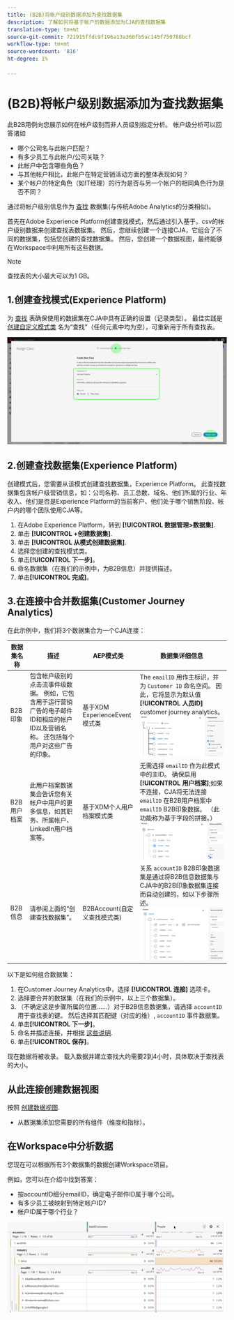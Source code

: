 ```yaml
---
title: (B2B)将帐户级别数据添加为查找数据集
description: 了解如何将基于帐户的数据添加为CJA的查找数据集
translation-type: tm+mt
source-git-commit: 721915ffdc9f196a13a360fb5ac145f750788bcf
workflow-type: tm+mt
source-wordcount: '816'
ht-degree: 1%

---
```



# (B2B)将帐户级别数据添加为查找数据集

此B2B用例向您展示如何在帐户级别而非人员级别指定分析。 帐户级分析可以回答诸如

* 哪个公司名与此帐户匹配？
* 有多少员工与此帐户/公司关联？
* 此帐户中包含哪些角色？
* 与其他帐户相比，此帐户在特定营销活动方面的整体表现如何？
* 某个帐户的特定角色（如IT经理）的行为是否与另一个帐户的相同角色行为是否不同？

通过将帐户级别信息作为 [查找](/help/getting-started/cja-glossary.md) 数据集(与传统Adobe Analytics的分类相似)。

首先在Adobe Experience Platform创建查找模式，然后通过引入基于。csv的帐户级别数据来创建查找表数据集。 然后，您继续创建一个连接CJA，它组合了不同的数据集，包括您创建的查找数据集。 然后，您创建一个数据视图，最终能够在Workspace中利用所有这些数据。

>[!NOTE]
>
>查找表的大小最大可以为1 GB。

## 1.创建查找模式(Experience Platform)

为 [查找](/help/getting-started/cja-glossary.md) 表确保使用的数据集在CJA中具有正确的设置（记录类型）。 最佳实践是 [创建自定义模式类](https://docs.adobe.com/content/help/en/experience-platform/xdm/tutorials/create-schema-ui.html#create-new-class) 名为“查找”（任何元素中均为空），可重新用于所有查找表。

![](assets/create-new-class.png)

## 2.创建查找数据集(Experience Platform)

创建模式后，您需要从该模式创建查找数据集，Experience Platform。 此查找数据集包含帐户级营销信息，如：公司名称、员工总数、域名、他们所属的行业、年收入、他们是否是Experience Platform的当前客户、他们处于哪个销售阶段、帐户内的哪个团队使用CJA等。

1. 在Adobe Experience Platform，转到 **[!UICONTROL 数据管理>数据集]**.
1. 单击 **[!UICONTROL +创建数据集]**.
1. 单击 **[!UICONTROL 从模式创建数据集]**.
1. 选择您创建的查找模式类。
1. 单击&#x200B;**[!UICONTROL 下一步]**。
1. 命名数据集（在我们的示例中，为B2B信息）并提供描述。
1. 单击&#x200B;**[!UICONTROL 完成]**。


## 3.在连接中合并数据集(Customer Journey Analytics)

在此示例中，我们将3个数据集合为一个CJA连接：

| 数据集名称 | 描述 | AEP模式类 | 数据集详细信息 |
|---|---|---|---|
| B2B印象 | 包含帐户级别的点击流事件级数据。 例如，它包含用于运行营销广告的电子邮件ID和相应的帐户ID以及营销名称。 还包括每个用户对这些广告的印象。 | 基于XDM ExperienceEvent模式类 | The `emailID` 用作主标识，并为 `Customer ID` 命名空间。 因此，它将显示为默认值 **[!UICONTROL 人员ID]** customer journey analytics。 ![展示次数](assets/impressions-mixins.png) |
| B2B用户档案 | 此用户档案数据集会告诉您有关帐户中用户的更多信息，如其职务、所属帐户、LinkedIn用户档案等。 | 基于XDM个人用户档案模式类 | 无需选择 `emailID` 作为此模式中的主ID。 确保启用 **[!UICONTROL 用户档案]**;如果不连接，CJA将无法连接 `emailID` 在B2B用户档案中 `emailID` B2B印象数据。 （此功能称为基于字段的拼接。） ![配置文件](assets/profile-mixins.png) |
| B2B信息 | 请参阅上面的“创建查找数据集”。 | B2BAccount(自定义查找模式类) | 关系 `accountID` B2B印象数据集是通过将B2B信息数据集与CJA中的B2B印象数据集连接而自动创建的，如以下步骤所述。 ![查找](assets/lookup-mixins.png) |

以下是如何组合数据集：

1. 在Customer Journey Analytics中，选择 **[!UICONTROL 连接]** 选项卡。
1. 选择要合并的数据集（在我们的示例中，以上三个数据集）。
1. （不确定这是步骤所属的位置……）对于B2B信息数据集，请选择 `accountID` 用于查找表的键。 然后选择其匹配键（对应的维）, `accountID` 事件数据集。
1. 单击&#x200B;**[!UICONTROL 下一步]**。
1. 命名并描述连接，并根据 [这些说明](/help/connections/create-connection.md).
1. 单击&#x200B;**[!UICONTROL 保存]**。

现在数据将被收录。 载入数据并建立查找大约需要2到4小时，具体取决于查找表的大小。

## 从此连接创建数据视图

按照 [创建数据视图](/help/data-views/create-dataview.md).

* 从数据集添加您需要的所有组件（维度和指标）。

## 在Workspace中分析数据

您现在可以根据所有3个数据集的数据创建Workspace项目。

例如，您可以在介绍中找到答案：

* 按accountID细分emailID，确定电子邮件ID属于哪个公司。
* 有多少员工被映射到特定帐户ID?
* 帐户ID属于哪个行业？

![](assets/project-lookup.png)
